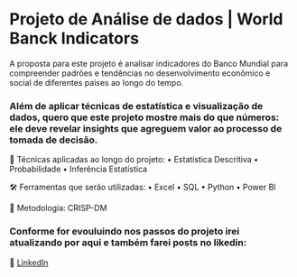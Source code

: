 # Projeto de Análise de dados | World Banck Indicators

 A proposta para este projeto é analisar indicadores do Banco Mundial para compreender padrões e tendências no desenvolvimento econômico e social de diferentes países ao longo do tempo.
### Além de aplicar técnicas de estatística e visualização de dados, quero que este projeto mostre mais do que números: ele deve revelar insights que agreguem valor ao processo de tomada de decisão.

🧠 Técnicas aplicadas ao longo do projeto:
 • Estatística Descritiva
 • Probabilidade
 • Inferência Estatística

🛠️ Ferramentas que serão utilizadas:
 • Excel
 • SQL
 • Python
 • Power BI

📌 Metodologia: CRISP-DM

### Conforme for evouluindo nos passos do projeto irei atualizando por aqui e também farei posts no likedin:
💼 [LinkedIn](https://www.linkedin.com/in/lucas-nascimento-6088662b2)
